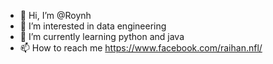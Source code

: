 - 👋 Hi, I’m @Roynh
- 👀 I’m interested in data engineering
- 🌱 I’m currently learning python and java
- 📫 How to reach me https://www.facebook.com/raihan.nfl/

<!---
Roynh/Roynh is a ✨ special ✨ repository because its `README.md` (this file) appears on your GitHub profile.
You can click the Preview link to take a look at your changes.
--->
